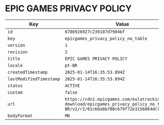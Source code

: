 # EPIC GAMES PRIVACY POLICY

| Key | Value |
| --- | ----- |
| `id` | `6786926927c239107d7984bf` |
| `key` | `epicgames_privacy_policy_no_table` |
| `version` | `1` |
| `revision` | `2` |
| `title` | `EPIC GAMES PRIVACY POLICY` |
| `locale` | `pt-BR` |
| `createdTimestamp` | `2025-01-14T16:35:53.894Z` |
| `lastModifiedTimestamp` | `2025-01-14T16:35:53.894Z` |
| `status` | `ACTIVE` |
| `custom` | `false` |
| `url` | `https://cdn1.epicgames.com/eulatracking-download/epicgames_privacy_policy_no_table/pt-BR/v1/r2/01c60abb708c679f72e3156064dc7f94.pdf` |
| `bodyFormat` | `MD` |
